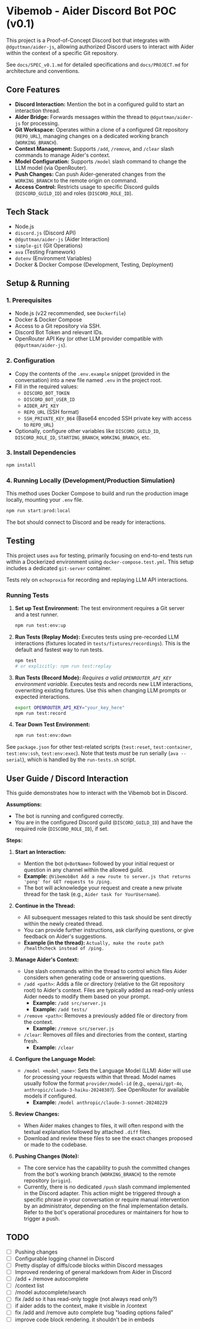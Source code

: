 # Vibemob - Aider Discord Bot POC (v0.1)

This project is a Proof-of-Concept Discord bot that integrates with `@dguttman/aider-js`, allowing authorized Discord users to interact with Aider within the context of a specific Git repository.

See `docs/SPEC_v0.1.md` for detailed specifications and `docs/PROJECT.md` for architecture and conventions.

## Core Features

*   **Discord Interaction:** Mention the bot in a configured guild to start an interaction thread.
*   **Aider Bridge:** Forwards messages within the thread to `@dguttman/aider-js` for processing.
*   **Git Workspace:** Operates within a clone of a configured Git repository (`REPO_URL`), managing changes on a dedicated working branch (`WORKING_BRANCH`).
*   **Context Management:** Supports `/add`, `/remove`, and `/clear` slash commands to manage Aider's context.
*   **Model Configuration:** Supports `/model` slash command to change the LLM model (via OpenRouter).
*   **Push Changes:** Can push Aider-generated changes from the `WORKING_BRANCH` to the remote origin on command.
*   **Access Control:** Restricts usage to specific Discord guilds (`DISCORD_GUILD_ID`) and roles (`DISCORD_ROLE_ID`).

## Tech Stack

*   Node.js
*   `discord.js` (Discord API)
*   `@dguttman/aider-js` (Aider Interaction)
*   `simple-git` (Git Operations)
*   `ava` (Testing Framework)
*   `dotenv` (Environment Variables)
*   Docker & Docker Compose (Development, Testing, Deployment)

## Setup & Running

### 1. Prerequisites

*   Node.js (v22 recommended, see `Dockerfile`)
*   Docker & Docker Compose
*   Access to a Git repository via SSH.
*   Discord Bot Token and relevant IDs.
*   OpenRouter API Key (or other LLM provider compatible with `@dguttman/aider-js`).

### 2. Configuration

*   Copy the contents of the `.env.example` snippet (provided in the conversation) into a new file named `.env` in the project root.
*   Fill in the required values:
    *   `DISCORD_BOT_TOKEN`
    *   `DISCORD_BOT_USER_ID`
    *   `AIDER_API_KEY`
    *   `REPO_URL` (SSH format)
    *   `SSH_PRIVATE_KEY_B64` (Base64 encoded SSH private key with access to `REPO_URL`)
*   Optionally, configure other variables like `DISCORD_GUILD_ID`, `DISCORD_ROLE_ID`, `STARTING_BRANCH`, `WORKING_BRANCH`, etc.

### 3. Install Dependencies

```bash
npm install
```

### 4. Running Locally (Development/Production Simulation)

This method uses Docker Compose to build and run the production image locally, mounting your `.env` file.

```bash
npm run start:prod:local
```

The bot should connect to Discord and be ready for interactions.

## Testing

This project uses `ava` for testing, primarily focusing on end-to-end tests run within a Dockerized environment using `docker-compose.test.yml`. This setup includes a dedicated `git-server` container.

Tests rely on `echoproxia` for recording and replaying LLM API interactions.

### Running Tests

1.  **Set up Test Environment:** The test environment requires a Git server and a test runner.
    ```bash
    npm run test:env:up
    ```
2.  **Run Tests (Replay Mode):** Executes tests using pre-recorded LLM interactions (fixtures located in `tests/fixtures/recordings`). This is the default and fastest way to run tests.
    ```bash
    npm test
    # or explicitly: npm run test:replay
    ```
3.  **Run Tests (Record Mode):** *Requires a valid `OPENROUTER_API_KEY` environment variable.* Executes tests and records new LLM interactions, overwriting existing fixtures. Use this when changing LLM prompts or expected interactions.
    ```bash
    export OPENROUTER_API_KEY="your_key_here"
    npm run test:record
    ```
4.  **Tear Down Test Environment:**
    ```bash
    npm run test:env:down
    ```

See `package.json` for other test-related scripts (`test:reset`, `test:container`, `test:env:ssh`, `test:env:exec`). Note that tests *must* be run serially (`ava --serial`), which is handled by the `run-tests.sh` script. 

## User Guide / Discord Interaction

This guide demonstrates how to interact with the Vibemob bot in Discord.

**Assumptions:**

*   The bot is running and configured correctly.
*   You are in the configured Discord guild (`DISCORD_GUILD_ID`) and have the required role (`DISCORD_ROLE_ID`), if set.

**Steps:**

1.  **Start an Interaction:**
    *   Mention the bot `@<BotName>` followed by your initial request or question in any channel within the allowed guild.
    *   **Example:** `@VibemobBot Add a new route to server.js that returns 'pong' for GET requests to /ping.`
    *   The bot will acknowledge your request and create a new private thread for the task (e.g., `Aider task for YourUsername`).

2.  **Continue in the Thread:**
    *   All subsequent messages related to this task should be sent directly within the newly created thread.
    *   You can provide further instructions, ask clarifying questions, or give feedback on Aider's suggestions.
    *   **Example (in the thread):** `Actually, make the route path /healthcheck instead of /ping.`

3.  **Manage Aider's Context:**
    *   Use slash commands within the thread to control which files Aider considers when generating code or answering questions.
    *   `/add <path>`: Adds a file or directory (relative to the Git repository root) to Aider's context. Files are typically added as read-only unless Aider needs to modify them based on your prompt.
        *   **Example:** `/add src/server.js`
        *   **Example:** `/add tests/`
    *   `/remove <path>`: Removes a previously added file or directory from the context.
        *   **Example:** `/remove src/server.js`
    *   `/clear`: Removes *all* files and directories from the context, starting fresh.
        *   **Example:** `/clear`

4.  **Configure the Language Model:**
    *   `/model <model_name>`: Sets the Language Model (LLM) Aider will use for processing your requests within that thread. Model names usually follow the format `provider/model-id` (e.g., `openai/gpt-4o`, `anthropic/claude-3-haiku-20240307`). See OpenRouter for available models if configured.
        *   **Example:** `/model anthropic/claude-3-sonnet-20240229`

5.  **Review Changes:**
    *   When Aider makes changes to files, it will often respond with the textual explanation followed by attached `.diff` files.
    *   Download and review these files to see the exact changes proposed or made to the codebase.

6.  **Pushing Changes (Note):**
    *   The core service has the capability to push the committed changes from the bot's working branch (`WORKING_BRANCH`) to the remote repository (`origin`).
    *   Currently, there is no dedicated `/push` slash command implemented in the Discord adapter. This action might be triggered through a specific phrase in your conversation or require manual intervention by an administrator, depending on the final implementation details. Refer to the bot's operational procedures or maintainers for how to trigger a push.

## TODO

- [ ] Pushing changes
- [ ] Configurable logging channel in Discord
- [ ] Pretty display of diffs/code blocks within Discord messages
- [ ] Improved rendering of general markdown from Aider in Discord 
- [ ] /add + /remove autocomplete
- [ ] /context list
- [ ] /model autocomplete/search
- [ ] fix /add so it has read-only toggle (not always read only?)
- [ ] if aider adds to the context, make it visible in /context
- [ ] fix /add and /remove auto complete bug "loading options failed"
- [ ] improve code block rendering. it shouldn't be in embeds
